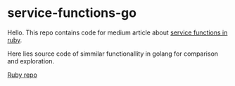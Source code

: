 # service-functions-go

Hello. This repo contains code for medium article about [service functions in ruby](https://medium.com/@beard-programmer/service-objects-as-functions-a-functional-approach-to-build-business-flows-in-ruby-on-rails-bf34bf18331d).

Here lies source code of simmilar functionallity in golang for comparison and exploration.

[Ruby repo](https://github.com/beard-programmer/service-functions)
